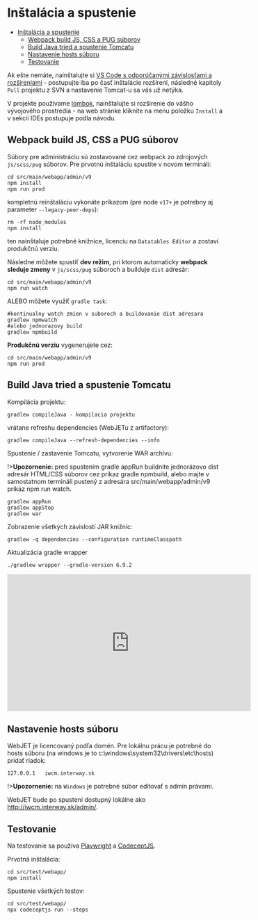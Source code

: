 # Inštalácia a spustenie


<!-- @import "[TOC]" {cmd="toc" depthFrom=2 depthTo=6 orderedList=false} -->

<!-- code_chunk_output -->

- [Inštalácia a spustenie](#inštalácia-a-spustenie)
  - [Webpack build JS, CSS a PUG súborov](#webpack-build-js-css-a-pug-súborov)
  - [Build Java tried a spustenie Tomcatu](#build-java-tried-a-spustenie-tomcatu)
  - [Nastavenie hosts súboru](#nastavenie-hosts-súboru)
  - [Testovanie](#testovanie)

<!-- /code_chunk_output -->


Ak ešte nemáte, nainštalujte si [VS Code s odporúčanými závislosťami a rozšíreniami](https://docs.webjetcms.sk/v8/#/install-config/vscode/setup) - postupujte iba po časť inštalácie rozšírení, následné kapitoly ```Pull``` projektu z SVN a nastavenie Tomcat-u sa vás už netýka.

V projekte používame [lombok](https://projectlombok.org), nainštalujte si rozšírenie do vášho vývojového prostredia - na web stránke kliknite na menu položku ```Install``` a v sekcii IDEs postupuje podla návodu.

## Webpack build JS, CSS a PUG súborov

Súbory pre administráciu sú zostavované cez webpack zo zdrojových ```js/scss/pug``` súborov. Pre prvotnú inštaláciu spustite v novom termináli:

```shell
cd src/main/webapp/admin/v9
npm install
npm run prod
```

kompletnú reinštaláciu vykonáte príkazom (pre node ```v17+``` je potrebny aj parameter ```--legacy-peer-deps```):

```shell
rm -rf node_modules
npm install
```

ten nainštaluje potrebné knižnice, licenciu na `Datatables Editor` a zostaví produkčnú verziu.

Následne môžete spustiť **dev režim**, pri ktorom automaticky **webpack sleduje zmeny** v ```js/scss/pug``` súboroch a builduje ```dist``` adresár:

```shell
cd src/main/webapp/admin/v9
npm run watch
```

ALEBO môžete využiť `gradle task`:

```shell
#kontinualny watch zmien v suboroch a buildovanie dist adresara
gradlew npmwatch
#alebo jednorazovy build
gradlew npmbuild
```

**Produkčnú verziu** vygenerujete cez:

```shell
cd src/main/webapp/admin/v9
npm run prod
```

## Build Java tried a spustenie Tomcatu

Kompilácia projektu:

```shell
gradlew compileJava - kompilacia projektu
```

vrátane refreshu dependencies (WebJETu z artifactory):

```shell
gradlew compileJava --refresh-dependencies --info
```

Spustenie / zastavenie Tomcatu, vytvorenie WAR archívu:

!>**Upozornenie:** pred spustením gradle appRun buildnite jednorázovo dist adresár HTML/CSS súborov cez príkaz gradle npmbuild, alebo majte v samostatnom termináli pustený z adresára src/main/webapp/admin/v9 príkaz npm run watch.

```shell
gradlew appRun
gradlew appStop
gradlew war
```

Zobrazenie všetkých závislostí JAR knižníc:

```shell
gradlew -q dependencies --configuration runtimeClasspath
```

Aktualizácia gradle wrapper

```shell
./gradlew wrapper --gradle-version 6.9.2
```

<div class="video-container">
    <iframe width="560" height="315" src="https://www.youtube.com/embed/ZHb8714HXNY" title="YouTube video player" frameborder="0" allow="accelerometer; autoplay; clipboard-write; encrypted-media; gyroscope; picture-in-picture" allowfullscreen></iframe>
</div>

## Nastavenie hosts súboru

WebJET je licencovaný podľa domén. Pre lokálnu prácu je potrebné do hosts súboru (na windows je to c:\windows\system32\drivers\etc\hosts) pridať riadok:

```
127.0.0.1   iwcm.interway.sk
```

!>**Upozornenie:** na `Windows` je potrebné súbor editovať s admin právami.

WebJET bude po spustení dostupný lokálne ako http://iwcm.interway.sk/admin/.

## Testovanie

Na testovanie sa používa [Playwright](https://github.com/microsoft/playwright/tree/master/docs) a [CodeceptJS](https://codecept.io/basics/).

Prvotná inštalácia:

```shell
cd src/test/webapp/
npm install
```

Spustenie všetkých testov:

```shell
cd src/test/webapp/
npx codeceptjs run --steps
```

